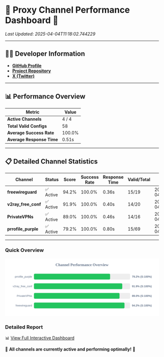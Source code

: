 # 🌟 Proxy Channel Performance Dashboard 🌟

_Last Updated: 2025-04-04T11:18:02.744229_

---

## 👩‍💻 Developer Information

- **[GitHub Profile](https://github.com/4n0nymou3)**  
- **[Project Repository](https://github.com/4n0nymou3/multi-proxy-config-fetcher)**  
- **[X (Twitter)](https://x.com/4n0nymou3)**  

---

## 📊 Performance Overview

| Metric                | Value       |
|-----------------------|-------------|
| **Active Channels**   | 4 / 4       |
| **Total Valid Configs** | 58          |
| **Average Success Rate** | 100.0%      |
| **Average Response Time** | 0.51s       |

---

## 📋 Detailed Channel Statistics

| Channel          | Status     | Score  | Success Rate | Response Time | Valid/Total | Last Success               |
|------------------|------------|--------|--------------|---------------|-------------|----------------------------|
| **freewireguard**  | ✅ Active  | 94.2%  | 100.0% | 0.36s         | 15/19       | 2025-04-04T11:18:02.742446 |
| **v2ray_free_conf**  | ✅ Active  | 91.9%  | 100.0% | 0.40s         | 14/20       | 2025-04-04T11:18:01.868211 |
| **PrivateVPNs**  | ✅ Active  | 89.0%  | 100.0% | 0.46s         | 14/16       | 2025-04-04T11:18:02.359766 |
| **prrofile_purple**  | ✅ Active  | 79.2%  | 100.0% | 0.80s         | 15/69       | 2025-04-04T11:18:01.368580 |

---

### Quick Overview
<div align="center">
  <a href="https://raw.githubusercontent.com/nullluser/NullRepo/refs/heads/main/assets/channel_stats_chart.svg">
    <img src="https://raw.githubusercontent.com/nullluser/NullRepo/refs/heads/main/assets/channel_stats_chart.svg" alt="Source Performance Statistics" width="800">
  </a>
</div>

### Detailed Report
📊 [View Full Interactive Dashboard](https://htmlpreview.github.io/?https://github.com/nullluser/NullRepo/blob/main/assets/performance_report.html)

🎉 **All channels are currently active and performing optimally!** 🎉
